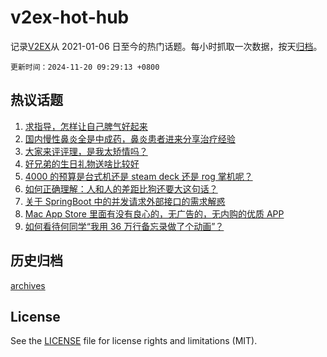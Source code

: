 # v2ex-hot-hub

 记录[V2EX](https://www.v2ex.com/)从 2021-01-06 日至今的热门话题。每小时抓取一次数据，按天[归档](archives)。

`更新时间：2024-11-20 09:29:13 +0800`

## 热议话题

1. [求指导，怎样让自己脾气好起来](https://www.v2ex.com/t/1090746)
1. [国内慢性鼻炎全是中成药，鼻炎患者进来分享治疗经验](https://www.v2ex.com/t/1090725)
1. [大家来评评理，是我太矫情吗？](https://www.v2ex.com/t/1090775)
1. [好兄弟的生日礼物送啥比较好](https://www.v2ex.com/t/1090784)
1. [4000 的预算是台式机还是 steam deck 还是 rog 掌机呢？](https://www.v2ex.com/t/1090737)
1. [如何正确理解：人和人的差距比狗还要大这句话？](https://www.v2ex.com/t/1090711)
1. [关于 SpringBoot 中的并发请求外部接口的需求解惑](https://www.v2ex.com/t/1090698)
1. [Mac App Store 里面有没有良心的，无广告的，无内购的优质 APP](https://www.v2ex.com/t/1090733)
1. [如何看待何同学“我用 36 万行备忘录做了个动画”？](https://www.v2ex.com/t/1090853)

## 历史归档

[archives](archives)

## License

See the [LICENSE](LICENSE) file for license rights and limitations (MIT).

